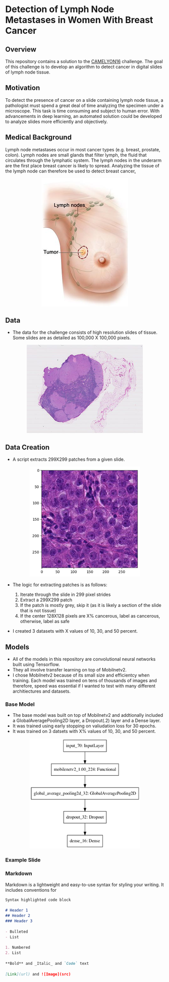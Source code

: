 # Detection of Lymph Node Metastases in Women With Breast Cancer

## Overview

This repository contains a solution to the [CAMELYON16](https://camelyon16.grand-challenge.org/Home/) challenge. The goal of this challenge is to develop an algorithm to detect cancer in digital slides of lymph node tissue.

## Motivation

To detect the presence of cancer on a slide containing lymph node tissue, a pathologist must spend a great deal of time analyzing the specimen under a microscope. This task is time consuming and subject to human error. With advancements in deep learning, an automated solution could be developed to analyze slides more efficiently and objectively. 

## Medical Background

Lymph node metastases occur in most cancer types (e.g. breast, prostate, colon). Lymph nodes are small glands that filter lymph, the fluid that circulates through the lymphatic system. The lymph nodes in the underarm are the first place breast cancer is likely to spread. Analyzing the tissue of the lymph node can therefore be used to detect breast cancer[.](https://camelyon16.grand-challenge.org/Background/) 

<p align="center"><img src="/Images/lymph_nodes.png"></p>

## Data

- The data for the challenge consists of high resolution slides of tissue. Some slides are as detailed as 100,000 X 100,000 pixels.
<p align="center"><img src="/Images/full_slide.png"></p>

## Data Creation
- A script extracts 299X299 patches from a given slide.
<p align="center"> <img width="350" height="350" src="/Images/tissue_slide_high_res.png"> </p>

-	The logic for extracting patches is as follows:

    1. Iterate through the slide in 299 pixel strides
    2. Extract a 299X299 patch
    3. If the patch is mostly grey, skip it (as it is likely a section of the slide that is not tissue)
    4. If the center 128X128 pixels are X% cancerous, label as cancerous, otherwise, label as safe

- I created 3 datasets with X values of 10, 30, and 50 percent.

## Models

- All of the models in this repository are convolutional neural networks built using Tensorflow. 
- They all involve transfer learning on top of Mobilnetv2.
- I chose Mobilnetv2 because of its small size and efficientcy when training. Each model was trained on tens of thousands of images and therefore, speed was essential if I wanted to test with many different architiectures and datasets.

### Base Model

- The base model was built on top of Mobilnetv2 and addtionally included a GlobalAveragePooling2D layer, a Dropout(.2) layer and a Dense layer.
- It was trained using early stopping on valiudation loss for 30 epochs.
- It was trained on 3 datsets with X% values of 10, 30, and 50 percent.

<p align="center"><img width="350" height="350" src="Images/base_model_architecture.png"></p>




### Example Slide 

### Markdown

Markdown is a lightweight and easy-to-use syntax for styling your writing. It includes conventions for

```markdown
Syntax highlighted code block

# Header 1
## Header 2
### Header 3

- Bulleted
- List

1. Numbered
2. List

**Bold** and _Italic_ and `Code` text

[Link](url) and ![Image](src)
```



